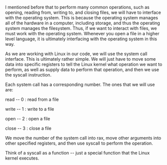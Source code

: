 I mentioned before that to perform many common operations, such as opening, reading from, writing to, and closing files, we will have to interface with the operating system. This is because the operating system manages all of the hardware in a computer, including storage, and thus the operating system manages the filesystem. Thus, if we want to interact with files, we must work with the operating system. Whenever you open a file in a higher level language, it is ultimately interfacing with the operating system in this way.

As we are working with Linux in our code, we will use the system call interface. This is ultimately rather simple. We will just have to move some data into specific registers to tell the Linux kernel what operation we want to perform, as well as supply data to perform that operation, and then we use the syscall instruction.

Each system call has a corresponding number. The ones that we will use are:

read -- 0 : read from a file

write -- 1 : write to a file

open -- 2 : open a file

close -- 3 : close a file

We move the number of the system call into rax, move other arguments into other specified registers, and then use syscall to perform the operation.

Think of a syscall as a function -- just a special function that the Linux kernel executes.
